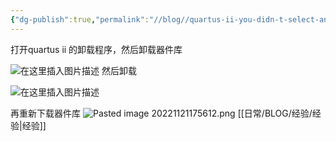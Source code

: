 ```yaml
---
{"dg-publish":true,"permalink":"//blog//quartus-ii-you-didn-t-select-any-components-to-install/"}
---
```



打开quartus ii 的卸载程序，然后卸载器件库
  
![在这里插入图片描述](https://img-blog.csdnimg.cn/20210218183748254.png?x-oss-process=image/watermark,type_ZmFuZ3poZW5naGVpdGk,shadow_10,text_aHR0cHM6Ly9ibG9nLmNzZG4ubmV0L09oX215X0dvZF9MX0M=,size_16,color_FFFFFF,t_70)
然后卸载
  
![在这里插入图片描述](https://img-blog.csdnimg.cn/20210218183834787.png?x-oss-process=image/watermark,type_ZmFuZ3poZW5naGVpdGk,shadow_10,text_aHR0cHM6Ly9ibG9nLmNzZG4ubmV0L09oX215X0dvZF9MX0M=,size_16,color_FFFFFF,t_70)

再重新下载器件库
![Pasted image 20221121175612.png](/img/user/%E6%97%A5%E5%B8%B8/%E6%96%87%E4%BB%B6/Pasted%20image%2020221121175612.png)
[[日常/BLOG/经验/经验\|经验]]